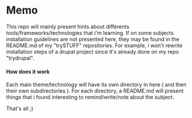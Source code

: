 # Memo

This repo will mainly present hints about differents tools/frameworks/technologies that i'm learning. 
If on some subjects installation guidelines are not presented here, they may be found in the README.md of my "trySTUFF" repositories.
For example, i won't rewrite installation steps of a drupal project since it's already done on my repo "trydrupal".

#### How does it work

Each main theme/technology will have its own directory in here ( and then their own subdirectories ). 
For each directory, a README.md will present things that i found interesting to remind/write/note about the subject.

That's all ;)
